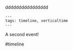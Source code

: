 dddddddddddddddd

```
---
tags: timeline, verticaltime
--- 
```


<span 
	  class='ob-timelines' 
	  data-date='2000-10-10-00' 
	  data-title='Another Event' 
	  data-class='orange' 
	  data-img = 'Timeline Example/Timeline_2.jpg' 
	  data-type='range' data-end='2000-10-20-00'> 
	  A second event! 
	  </span>


#timeline
